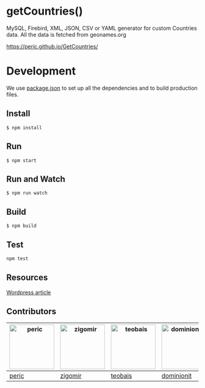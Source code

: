 getCountries()
============

MySQL, Firebird, XML, JSON, CSV or YAML generator for custom Countries data. All the data is fetched from geonames.org

https://peric.github.io/GetCountries/

# Development

We use [package.json](https://docs.npmjs.com/files/package.json) to set up all the dependencies and to build production files.

## Install

```
$ npm install
```

## Run

```
$ npm start
```

## Run and Watch

```
$ npm run watch
```

## Build

```
$ npm build
```

## Test

```sh
npm test
```

## Resources

[Wordpress article](https://echobehind.wordpress.com/2012/09/23/world-countries-database-table-for-mysql/)

## Contributors

| [<img alt="peric" src="https://avatars0.githubusercontent.com/u/1193864?v=4&s=117" width="117">](https://github.com/peric) | [<img alt="zigomir" src="https://avatars0.githubusercontent.com/u/957321?v=4&s=117" width="117">](https://github.com/zigomir) | [<img alt="teobais" src="https://avatars1.githubusercontent.com/u/5684688?v=4&u117" width="117">](https://github.com/teobais) | [<img alt="dominionit" src="https://avatars3.githubusercontent.com/u/2602507?v=4&s=117" width="117">](https://github.com/dominionit) | [<img alt="abhishekbhardwaj" src="https://avatars0.githubusercontent.com/u/1156779?v=4&s=117" width="117">](https://github.com/abhishekbhardwaj) | [<img alt="mathiasbynens" src="https://avatars0.githubusercontent.com/u/81942?v=4&s=117" width="117">](https://github.com/mathiasbynens) |
| ----------- | ----------- | ----------- | ----------- | ----------- | ----------- |
| [peric](https://github.com/peric) |[zigomir](https://github.com/zigomir) |[teobais](https://github.com/teobais) |[dominionit](https://github.com/dominionit) |[abhishekbhardwaj](https://github.com/abhishekbhardwaj) |[mathiasbynens](https://github.com/mathiasbynens) |
